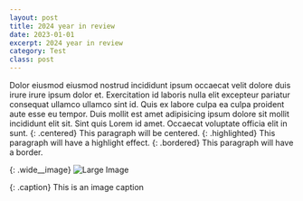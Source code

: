 ```yaml
---
layout: post
title: 2024 year in review
date: 2023-01-01
excerpt: 2024 year in review
category: Test
class: post
---
```


Dolor eiusmod eiusmod nostrud incididunt ipsum occaecat velit dolore duis irure irure ipsum dolor et. Exercitation id laboris nulla elit excepteur pariatur consequat ullamco ullamco sint id. Quis ex labore culpa ea culpa proident aute esse eu tempor. Duis mollit est amet adipisicing ipsum dolore sit mollit incididunt elit sit. Sint quis Lorem id amet. Occaecat voluptate officia elit in sunt.
{: .centered}
This paragraph will be centered.
{: .highlighted}
This paragraph will have a highlight effect.
{: .bordered}
This paragraph will have a border.

{: .wide__image}
![Large Image](https://cdn.prod.website-files.com/66698e4ebea806ea4cadc0ce/67ef78137c8534ff8c4c9f64_1920x1080%20-%20Desktop%20presentation.png)

{: .caption}
This is an image caption
